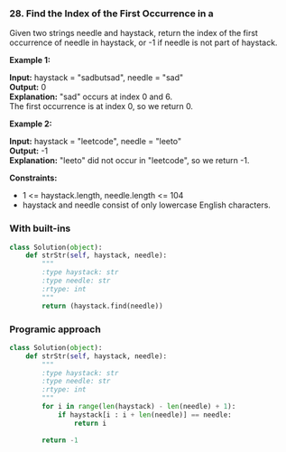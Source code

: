 ### 28. Find the Index of the First Occurrence in a 

Given two strings needle and haystack, return the index of the first occurrence of needle in haystack, or -1 if needle is not part of haystack.

**Example 1:**

**Input:** haystack = "sadbutsad", needle = "sad"  
**Output:** 0  
**Explanation:** "sad" occurs at index 0 and 6.  
The first occurrence is at index 0, so we return 0.

**Example 2:**

**Input:** haystack = "leetcode", needle = "leeto"  
**Output:** -1  
**Explanation:** "leeto" did not occur in "leetcode", so we return -1.

**Constraints:**

* 1 <= haystack.length, needle.length <= 104
* haystack and needle consist of only lowercase English characters.

### With built-ins

```python
class Solution(object):
    def strStr(self, haystack, needle):
        """
        :type haystack: str
        :type needle: str
        :rtype: int
        """
        return (haystack.find(needle))
```

### Programic approach

```python
class Solution(object):
    def strStr(self, haystack, needle):
        """
        :type haystack: str
        :type needle: str
        :rtype: int
        """
        for i in range(len(haystack) - len(needle) + 1):
            if haystack[i : i + len(needle)] == needle:
                return i
        
        return -1
```